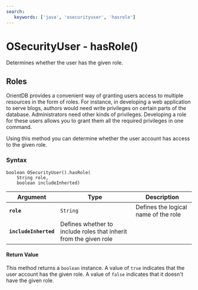 ```yaml
---
search:
   keywords: ['java', 'osecurityuser', 'hasrole']
---
```


# OSecurityUser - hasRole()

Determines whether the user has the given role.

## Roles

OrientDB provides a convenient way of granting users access to multiple resources in the form of roles.  For instance, in developing a web application to serve blogs, authors would need write privileges on certain parts of the database.  Administrators need other kinds of privileges.  Developing a role for these users allows you to grant them all the required privileges in one command.

Using this method you can determine whether the user account has access to the given role.

### Syntax

```
boolean OSecurityUser().hasRole(
	String role,
	boolean includeInherted)
```

| Argument | Type | Description |
|---|---|---|
| **`role`** | `String` | Defines the logical name of the role |
| **`includeInherted`** | Defines whether to include roles that inherit from the given role |

#### Return Value

This method returns a `boolean` instance.  A value of `true` indicates that the user account has the given role.  A value of `false` indicates that it doesn't have the given role.

